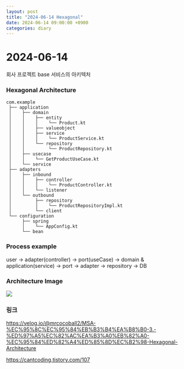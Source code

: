 ```yaml
---
layout: post
title: "2024-06-14 Hexagonal"
date: 2024-06-14 09:00:00 +0900
categories: diary
---
```


# 2024-06-14
회사 프로젝트 base 서비스의 아키텍처
### Hexagonal Architecture
```agsl
com.example
 ├── application
 │    ├── domain
 │    │    ├── entity
 │    │    │    └── Product.kt
 │    │    ├── valueobject
 │    │    ├── service
 │    │    │    └── ProductService.kt
 │    │    └── repository
 │    │         └── ProductRepository.kt
 │    ├── usecase
 │    │    └── GetProductUseCase.kt
 │    └── service
 ├── adapters
 │    ├── inbound
 │    │    ├── controller
 │    │    │    └── ProductController.kt
 │    │    └── listener
 │    └── outbound
 │         ├── repository
 │         │    └── ProductRepositoryImpl.kt
 │         └── client
 └── configuration
      ├── spring
      │    └── AppConfig.kt
      └── bean

```

### Process example
user -> adapter(controller) -> port(useCase) -> domain & application(service) -> port -> adapter -> repository -> DB

### Architecture Image
![](https://velog.velcdn.com/images/mrcocoball2/post/1f9700dd-63d5-4800-bb5c-4e3b9c39672c/image.png)

### 링크
https://velog.io/@mrcocoball2/MSA-%EC%95%8C%EC%95%84%EB%B3%B4%EA%B8%B0-3.-%ED%97%A5%EC%82%AC%EA%B3%A0%EB%82%A0-%EC%95%84%ED%82%A4%ED%85%8D%EC%B2%98-Hexagonal-Architecture

https://cantcoding.tistory.com/107
